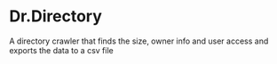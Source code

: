 # Dr.Directory
A directory crawler that finds the size, owner info and user access and exports the data to a csv file
